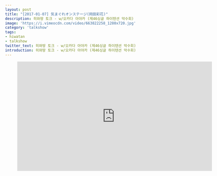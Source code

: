 ```yaml
---
layout: post
title: "[2017-01-07] 気まぐれオンステージ(岡田彩花)"
description: 히와땅 토크 - w/오카다 아야카 (제46싱글 하이텐션 악수회)
image: 'https://i.vimeocdn.com/video/663822258_1280x720.jpg'
category: 'talkshow'
tags:
- hiwatan
- talkshow
twitter_text: 히와땅 토크 - w/오카다 아야카 (제46싱글 하이텐션 악수회)
introduction: 히와땅 토크 - w/오카다 아야카 (제46싱글 하이텐션 악수회)
---
```

<figure class="video_container">
<iframe src="https://player.vimeo.com/video/240514066" width="640" height="360" frameborder="0" webkitallowfullscreen mozallowfullscreen allowfullscreen></iframe>
</figure>
